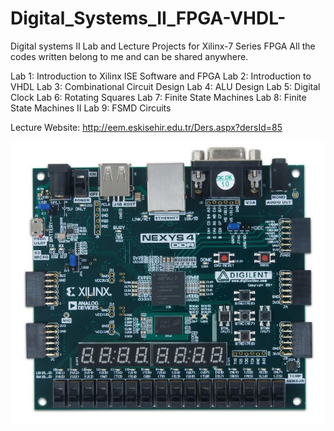 # Digital_Systems_II_FPGA-VHDL-
Digital systems II Lab and Lecture Projects for Xilinx-7 Series FPGA
All the codes written belong to me and can be shared anywhere.


Lab 1: Introduction to Xilinx ISE Software and FPGA
Lab 2: Introduction to VHDL
Lab 3: Combinational Circuit Design
Lab 4: ALU Design
Lab 5: Digital Clock
Lab 6: Rotating Squares
Lab 7: Finite State Machines
Lab 8: Finite State Machines II
Lab 9: FSMD Circuits
 
 
Lecture Website: http://eem.eskisehir.edu.tr/Ders.aspx?dersId=85


![Cayenne](https://github.com/mcagriaksoy/VHDL-FPGA-LAB_PROJECTS/blob/master/1.jpg)
